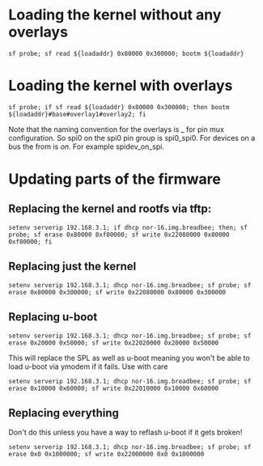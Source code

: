 # Loading the kernel without any overlays

```sf probe; sf read ${loadaddr} 0x80000 0x300000; bootm ${loadaddr}```

# Loading the kernel with overlays

```sf probe; if sf read ${loadaddr} 0x80000 0x300000; then bootm ${loadaddr}#base#overlay1#overlay2; fi```

Note that the naming convention for the overlays is <function>_<pingroup> for pin mux configuration.
So spi0 on the spi0 pin group is spi0_spi0. For devices on a bus the from is <device>_on_<bus>. For
example spidev_on_spi.

# Updating parts of the firmware

## Replacing the kernel and rootfs via tftp:

```setenv serverip 192.168.3.1; if dhcp nor-16.img.breadbee; then; sf probe; sf erase 0x80000 0xf80000; sf write 0x22080000 0x80000 0xf80000; fi```

## Replacing just the kernel

```setenv serverip 192.168.3.1; dhcp nor-16.img.breadbee; sf probe; sf erase 0x80000 0x300000; sf write 0x22080000 0x80000 0x300000```

## Replacing u-boot

```setenv serverip 192.168.3.1; dhcp nor-16.img.breadbee; sf probe; sf erase 0x20000 0x50000; sf write 0x22020000 0x20000 0x50000```

This will replace the SPL as well as u-boot meaning you won't be able to load u-boot via ymodem if it fails. Use with care

```setenv serverip 192.168.3.1; dhcp nor-16.img.breadbee; sf probe; sf erase 0x10000 0x60000; sf write 0x22010000 0x10000 0x60000```

## Replacing everything

Don't do this unless you have a way to reflash u-boot if it gets broken!

```setenv serverip 192.168.3.1; dhcp nor-16.img.breadbee; sf probe; sf erase 0x0 0x1000000; sf write 0x22000000 0x0 0x1000000```
